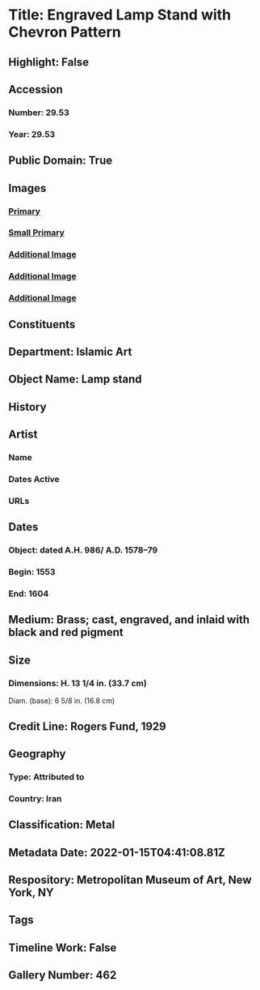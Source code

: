 # Title: Engraved Lamp Stand with Chevron Pattern
## Highlight: False
## Accession
### Number: 29.53
### Year: 29.53
## Public Domain: True
## Images
### [Primary](https://images.metmuseum.org/CRDImages/is/original/DP170368.jpg)
### [Small Primary](https://images.metmuseum.org/CRDImages/is/web-large/DP170368.jpg)
### [Additional Image](https://images.metmuseum.org/CRDImages/is/original/DP170369.jpg)
### [Additional Image](https://images.metmuseum.org/CRDImages/is/original/DP231302.jpg)
### [Additional Image](https://images.metmuseum.org/CRDImages/is/original/sf29-53.jpg)
## Constituents
## Department: Islamic Art
## Object Name: Lamp stand
## History
## Artist
### Name
### Dates Active
### URLs
## Dates
### Object: dated A.H. 986/ A.D. 1578–79
### Begin: 1553
### End: 1604
## Medium: Brass; cast, engraved, and inlaid with black and red pigment
## Size
### Dimensions: H. 13 1/4 in. (33.7 cm)
Diam. (base): 6 5/8 in. (16.8 cm)
## Credit Line: Rogers Fund, 1929
## Geography
### Type: Attributed to
### Country: Iran
## Classification: Metal
## Metadata Date: 2022-01-15T04:41:08.81Z
## Respository: Metropolitan Museum of Art, New York, NY
## Tags
## Timeline Work: False
## Gallery Number: 462